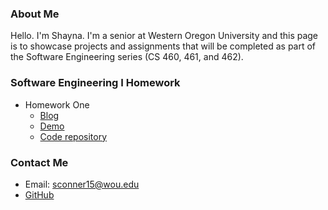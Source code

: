 ### About Me

Hello. I'm Shayna. I'm a senior at Western Oregon University and this page is to showcase projects and assignments that will be completed as part of the Software Engineering series (CS 460, 461, and 462). 

### Software Engineering I Homework 
* Homework One
  * [Blog](HW1/README.md)
  * [Demo](https://shaynuhcon.github.io/ConnerShayna_CS460/HW1/index.html)
  * [Code repository](https://github.com/shaynuhcon/ConnerShayna_CS460)

### Contact Me
* Email: sconner15@wou.edu
* [GitHub](https://github.com/shaynuhcon)